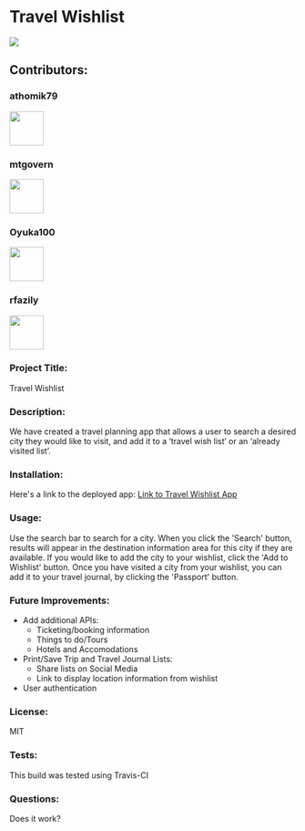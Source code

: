# Travel Wishlist


<img src="https://img.shields.io/badge/License-MIT-yellow.svg">

## Contributors:

### athomik79
<img src="https://avatars.githubusercontent.com/u/55367871?" height="60px" width="60px">

### mtgovern
<img src="https://avatars1.githubusercontent.com/u/38888185?" height="60px" width="60px">

### Oyuka100
<img src="https://avatars0.githubusercontent.com/u/58796152?" height="60px" width="60px">

### rfazily
<img src="https://avatars0.githubusercontent.com/u/59346425?" height="60px" width="60px">



### Project Title:

Travel Wishlist

### Description:

We have created a travel planning app that allows a user to search a desired city they would like to visit, and add it to a ‘travel wish list’ or an ‘already visited list’. 

### Installation:

Here's a link to the deployed app: 
[Link to Travel Wishlist App](https://pure-mountain-23490.herokuapp.com/)

### Usage:

Use the search bar to search for a city. When you click the 'Search' button, results will appear in the destination information area for this city if they are available. If you would like to add the city to your wishlist, click the 'Add to Wishlist' button. Once you have visited a city from your wishlist, you can add it to your travel journal, by clicking the 'Passport' button.

### Future Improvements:
* Add additional APIs:
    * Ticketing/booking information
    * Things to do/Tours
    * Hotels and Accomodations
* Print/Save Trip and Travel Journal Lists:
    * Share lists on Social Media
    * Link to display location information from wishlist
* User authentication

### License:

MIT

### Tests:

This build was tested using Travis-CI

### Questions:

Does it work?

